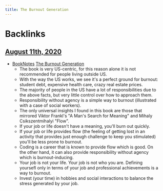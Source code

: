 ```yaml
---
title: The Burnout Generation
---
```



# Backlinks
## [August 11th, 2020](<August 11th, 2020>)
- [BookNotes](<BookNotes>) [The Burnout Generation](<The Burnout Generation>)
    - The book is very US-centric, for this reason alone it is not recommended for people living outside US.
    - With the way the US works, we see it's a perfect ground for burnout: student debt, expensive health care, crazy real estate prices.
    - The majority of people in the US have a lot of responsibilities due to the above facts, but very little control over how to approach them.
    - Responsibility without agency is a simple way to burnout (illustrated with a case of social workers).
    - The only universal insights I found in this book are those that mirrored Viktor Frankl's "A Man's Search for Meaning" and Mihaly Csikszentmihalyi "Flow".
    - If your job or life doesn't have a meaning, you'll burn out quickly.
    - If your job or life provides flow (the feeling of getting lost in an activity that provides just enough challenge to keep you stimulated) you'll be less prone to burnout.
    - Coding is a career that is known to provide flow which is good. On the other hand, it can also provide responsibility without agency which is burnout-inducing.
    - Your job is not your life. Your job is not who you are. Defining yoursefl only in terms of your job and professional achievements is a way to burnout.
    - Invest (your time) in hobbies and social interactions to balance the stress generated by your job.


